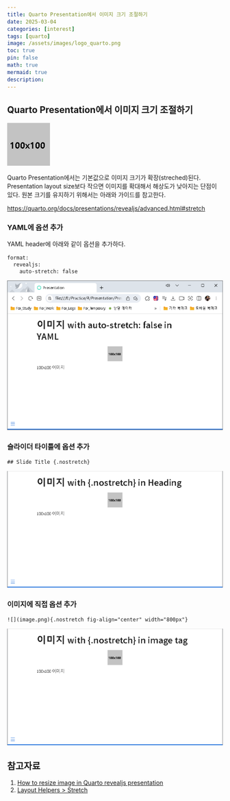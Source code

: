 ```yaml
---
title: Quarto Presentation에서 이미지 크기 조절하기 
date: 2025-03-04 
categories: [interest]
tags: [quarto]
image: /assets/images/logo_quarto.png
toc: true
pin: false
math: true
mermaid: true
description: 
---
```


## Quarto Presentation에서 이미지 크기 조절하기

![기본 설정](/assets/images/100x100.png)

Quarto Presentation에서는 기본값으로 이미지 크기가 확장(streched)된다. Presentation layout size보다 작으면 이미지를 확대해서 해상도가 낮아지는 단점이 있다. 원본 크기를 유지하기 위해서는 아래와 가이드를 참고한다.

https://quarto.org/docs/presentations/revealjs/advanced.html#stretch

### YAML에 옵션 추가

YAML header에 아래와 같이 옵션을 추가하다.

```{yaml}
format:
  revealjs:
    auto-stretch: false
```
![옵션 1](/assets/images/image_nostreched_01.png)

### 슬라이더 타이틀에 옵션 추가

```{markdown}
## Slide Title {.nostretch}
```

![옵션 2](/assets/images/image_nostreched_02.png)


### 이미지에 직접 옵션 추가

```{markdown}
![](image.png){.nostretch fig-align="center" width="800px"}
```

![옵션 3](/assets/images/image_nostreched_03.png)

## 참고자료

1. [How to resize image in Quarto revealjs presentation](https://github.com/quarto-dev/quarto-cli/discussions/5701)
2. [Layout Helpers > Stretch](https://quarto.org/docs/presentations/revealjs/advanced.html#stretch)
